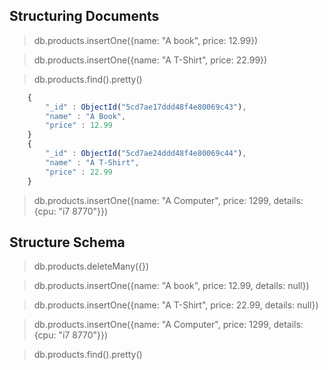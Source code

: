 ## Structuring Documents

> db.products.insertOne({name: "A book", price: 12.99})

> db.products.insertOne({name: "A T-Shirt", price: 22.99})

> db.products.find().pretty()

```javaScript
    {
        "_id" : ObjectId("5cd7ae17ddd48f4e80069c43"),
        "name" : "A Book",
        "price" : 12.99
    }
    {
        "_id" : ObjectId("5cd7ae24ddd48f4e80069c44"),
        "name" : "A T-Shirt",
        "price" : 22.99
    }
```

> db.products.insertOne({name: "A Computer", price: 1299, details: {cpu: "i7 8770"}})

## Structure Schema

> db.products.deleteMany({})

> db.products.insertOne({name: "A book", price: 12.99, details: null})

> db.products.insertOne({name: "A T-Shirt", price: 22.99, details: null})

> db.products.insertOne({name: "A Computer", price: 1299, details: {cpu: "i7 8770"}})

> db.products.find().pretty()
